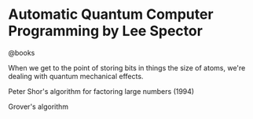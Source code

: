 # Automatic Quantum Computer Programming by Lee Spector
@books


When we get to the point of storing bits in things the size of atoms, we're dealing with quantum mechanical effects.

Peter Shor's algorithm for factoring large numbers (1994)

Grover's algorithm

